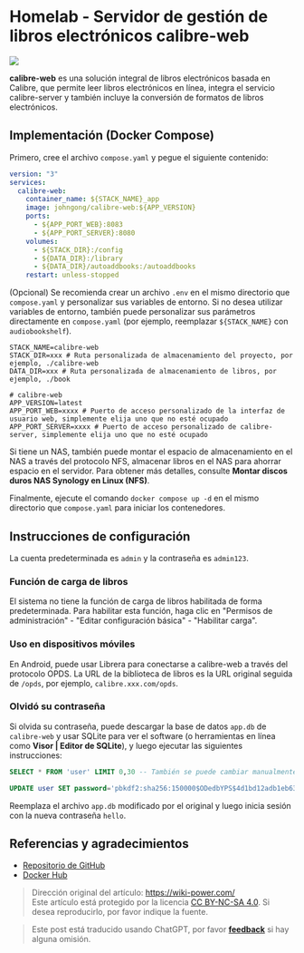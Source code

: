 # Homelab - Servidor de gestión de libros electrónicos calibre-web

![](https://img.wiki-power.com/d/wiki-media/img/20210429125418.png)

**calibre-web** es una solución integral de libros electrónicos basada en Calibre, que permite leer libros electrónicos en línea, integra el servicio calibre-server y también incluye la conversión de formatos de libros electrónicos.

## Implementación (Docker Compose)

Primero, cree el archivo `compose.yaml` y pegue el siguiente contenido:

```yaml title="compose.yaml"
version: "3"
services:
  calibre-web:
    container_name: ${STACK_NAME}_app
    image: johngong/calibre-web:${APP_VERSION}
    ports:
      - ${APP_PORT_WEB}:8083
      - ${APP_PORT_SERVER}:8080
    volumes:
      - ${STACK_DIR}:/config
      - ${DATA_DIR}:/library
      - ${DATA_DIR}/autoaddbooks:/autoaddbooks
    restart: unless-stopped
```

(Opcional) Se recomienda crear un archivo `.env` en el mismo directorio que `compose.yaml` y personalizar sus variables de entorno. Si no desea utilizar variables de entorno, también puede personalizar sus parámetros directamente en `compose.yaml` (por ejemplo, reemplazar `${STACK_NAME}` con `audiobookshelf`).

```dotenv title=".env"
STACK_NAME=calibre-web
STACK_DIR=xxx # Ruta personalizada de almacenamiento del proyecto, por ejemplo, ./calibre-web
DATA_DIR=xxx # Ruta personalizada de almacenamiento de libros, por ejemplo, ./book

# calibre-web
APP_VERSION=latest
APP_PORT_WEB=xxxx # Puerto de acceso personalizado de la interfaz de usuario web, simplemente elija uno que no esté ocupado
APP_PORT_SERVER=xxxx # Puerto de acceso personalizado de calibre-server, simplemente elija uno que no esté ocupado
```

Si tiene un NAS, también puede montar el espacio de almacenamiento en el NAS a través del protocolo NFS, almacenar libros en el NAS para ahorrar espacio en el servidor. Para obtener más detalles, consulte **Montar discos duros NAS Synology en Linux (NFS)**.

Finalmente, ejecute el comando `docker compose up -d` en el mismo directorio que `compose.yaml` para iniciar los contenedores.

## Instrucciones de configuración

La cuenta predeterminada es `admin` y la contraseña es `admin123`.

### Función de carga de libros

El sistema no tiene la función de carga de libros habilitada de forma predeterminada. Para habilitar esta función, haga clic en "Permisos de administración" - "Editar configuración básica" - "Habilitar carga".

### Uso en dispositivos móviles

En Android, puede usar Librera para conectarse a calibre-web a través del protocolo OPDS. La URL de la biblioteca de libros es la URL original seguida de `/opds`, por ejemplo, `calibre.xxx.com/opds`.

### Olvidó su contraseña

Si olvida su contraseña, puede descargar la base de datos `app.db` de `calibre-web` y usar SQLite para ver el software (o herramientas en línea como **Visor | Editor de SQLite**), y luego ejecutar las siguientes instrucciones:

```sql
SELECT * FROM 'user' LIMIT 0,30 -- También se puede cambiar manualmente a la tabla llamada user
```

```sql
UPDATE user SET password='pbkdf2:sha256:150000$ODedbYPS$4d1bd12adb1eb63f78e49873cbfc731e35af178cb9eb6b8b62c09dcf8db76670' WHERE name='xxx'; -- Reemplaza xxx con tu nombre de usuario actual
```

Reemplaza el archivo `app.db` modificado por el original y luego inicia sesión con la nueva contraseña `hello`.

## Referencias y agradecimientos

- [Repositorio de GitHub](https://github.com/janeczku/calibre-web)
- [Docker Hub](https://registry.hub.docker.com/r/johngong/calibre-web)

> Dirección original del artículo: <https://wiki-power.com/>  
> Este artículo está protegido por la licencia [CC BY-NC-SA 4.0](https://creativecommons.org/licenses/by/4.0/deed.zh). Si desea reproducirlo, por favor indique la fuente.

> Este post está traducido usando ChatGPT, por favor [**feedback**](https://github.com/linyuxuanlin/Wiki_MkDocs/issues/new) si hay alguna omisión.
